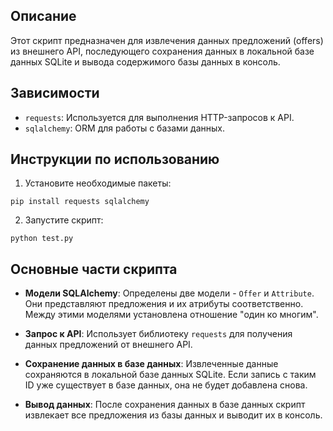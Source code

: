 
## Описание

Этот скрипт предназначен для извлечения данных предложений (offers) из внешнего API, последующего сохранения данных в локальной базе данных SQLite и вывода содержимого базы данных в консоль.

## Зависимости

- `requests`: Используется для выполнения HTTP-запросов к API.
- `sqlalchemy`: ORM для работы с базами данных.

## Инструкции по использованию

1. Установите необходимые пакеты:

```
pip install requests sqlalchemy
```

2. Запустите скрипт:

```
python test.py
```

## Основные части скрипта

- **Модели SQLAlchemy**: Определены две модели - `Offer` и `Attribute`. Они представляют предложения и их атрибуты соответственно. Между этими моделями установлена ​​отношение "один ко многим".
  
- **Запрос к API**: Использует библиотеку `requests` для получения данных предложений от внешнего API.

- **Сохранение данных в базе данных**: Извлеченные данные сохраняются в локальной базе данных SQLite. Если запись с таким ID уже существует в базе данных, она не будет добавлена ​​снова.

- **Вывод данных**: После сохранения данных в базе данных скрипт извлекает все предложения из базы данных и выводит их в консоль.
